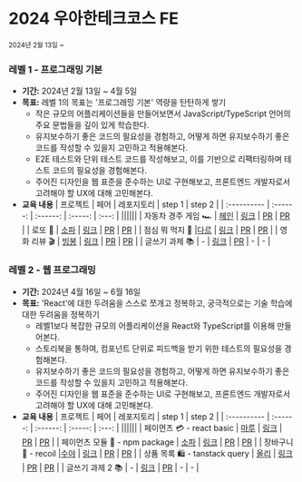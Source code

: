 # 2024 우아한테크코스 FE

<sub>2024년 2월 13일 ~</sub>

### 레벨 1 - 프로그래밍 기본

- **기간:** 2024년 2월 13일 ~ 4월 5일
- **목표:** 레벨 1의 목표는 '프로그래밍 기본' 역량을 탄탄하게 쌓기
  - 작은 규모의 어플리케이션들을 만들어보면서 JavaScript/TypeScript 언어의 주요 문법들을 깊이 있게 학습한다.
  - 유지보수하기 좋은 코드의 필요성을 경험하고, 어떻게 하면 유지보수하기 좋은 코드를 작성할 수 있을지 고민하고 적용해본다.
  - E2E 테스트와 단위 테스트 코드를 작성해보고, 이를 기반으로 리팩터링하며 테스트 코드의 필요성을 경험해본다.
  - 주어진 디자인을 웹 표준을 준수하는 UI로 구현해보고, 프론트엔드 개발자로서 고려해야 할 UX에 대해 고민해본다.
- **교육 내용**
  | 프로젝트 | 페어 | 레포지토리 | step 1 | step 2 |
  | :---------- | :------: | :------: | :-----: | :---: |
  ||||||
  | 자동차 경주 게임 🏎️ | [헤인](https://github.com/Hain-tain) | [링크](https://github.com/Parkhanyoung/javascript-racingcar) | [PR](https://github.com/woowacourse/javascript-racingcar/pull/276) | [PR](https://github.com/woowacourse/javascript-racingcar/pull/319) |
  | 로또 🎱 | [소파](https://github.com/ss0526100) | [링크](https://github.com/Parkhanyoung/javascript-lotto) | [PR](https://github.com/woowacourse/javascript-lotto/pull/285) | [PR](https://github.com/woowacourse/javascript-lotto/pull/325) |
  | 점심 뭐 먹지 🍴 |[다르](https://github.com/pp449) | [링크](https://github.com/Parkhanyoung/javascript-lunch) | [PR](https://github.com/woowacourse/javascript-lunch/pull/135) | [PR](https://github.com/woowacourse/javascript-lunch/pull/152) |
  | 영화 리뷰 🎬 | [빙봉](https://github.com/Yoonkyoungme) | [링크](https://github.com/Parkhanyoung/javascript-movie-review) | [PR](https://github.com/woowacourse/javascript-movie-review/pull/134) | [PR](https://github.com/woowacourse/javascript-movie-review/pull/148) |
  | 글쓰기 과제 📚 | - | [링크](https://github.com/Parkhanyoung/woowa-writing) | [PR](https://github.com/woowacourse/woowa-writing/pull/136) | - | - |

### 레벨 2 - 웹 프로그래밍

- **기간:** 2024년 4월 16일 ~ 6월 16일
- **목표:** 'React'에 대한 두려움을 스스로 쪼개고 정복하고, 궁극적으로는 기술 학습에 대한 두려움을 정복하기
  - 레벨1보다 복잡한 규모의 어플리케이션을 React와 TypeScript를 이용해 만들어본다.
  - 스토리북을 통하여, 컴포넌트 단위로 피드백을 받기 위한 테스트의 필요성을 경험해본다.
  - 유지보수하기 좋은 코드의 필요성을 경험하고, 어떻게 하면 유지보수하기 좋은 코드를 작성할 수 있을지 고민하고 적용해본다.
  - 주어진 디자인을 웹 표준을 준수하는 UI로 구현해보고, 프론트엔드 개발자로서 고려해야 할 UX에 대해 고민해본다.
- **교육 내용**
  | 프로젝트 | 페어 | 레포지토리 | step 1 | step 2 |
  | :---------- | :------: | :------: | :-----: | :---: |
  ||||||
  | 페이먼츠 💳 - react basic | [마루](https://github.com/rbgksqkr) | [링크](https://github.com/Parkhanyoung/react-payments) | [PR](https://github.com/woowacourse/react-payments/pull/366) | [PR](https://github.com/woowacourse/react-payments/pull/387) |
  | 페이먼츠 모듈 🔨 - npm package | [소파](https://github.com/ss0526100) | [링크](https://github.com/Parkhanyoung/react-modules) | [PR](https://github.com/woowacourse/react-modules/pull/32) | [PR](https://github.com/woowacourse/react-modules/pull/45) |
  | 장바구니 🛒 - recoil |[수야](https://github.com/cys4585) | [링크](https://github.com/Parkhanyoung/react-shopping-cart) | [PR](https://github.com/woowacourse/react-shopping-cart/pull/271) | [PR](https://github.com/woowacourse/react-shopping-cart/pull/285) |
  | 상품 목록 🛍️ - tanstack query | [올리](https://github.com/ImxYJL) | [링크](https://github.com/Parkhanyoung/react-shopping-products) | [PR](https://github.com/woowacourse/react-shopping-products/pull/20) | [PR](https://github.com/woowacourse/react-shopping-products/pull/49) |
  | 글쓰기 과제 2 📚 | - | [링크](https://github.com/Parkhanyoung/woowa-writing) | [PR](https://github.com/woowacourse/woowa-writing/pull/277) | - | - |

<br/>
